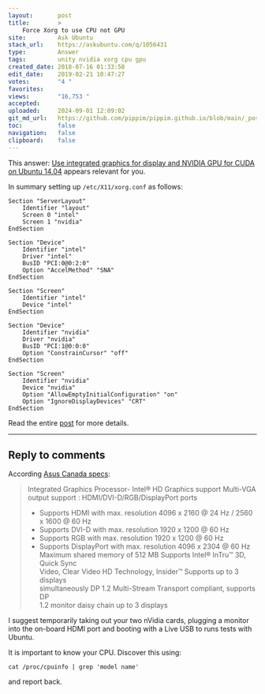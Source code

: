 ```yaml
---
layout:       post
title:        >
    Force Xorg to use CPU not GPU
site:         Ask Ubuntu
stack_url:    https://askubuntu.com/q/1056431
type:         Answer
tags:         unity nvidia xorg cpu gpu
created_date: 2018-07-16 01:33:58
edit_date:    2019-02-21 10:47:27
votes:        "4 "
favorites:    
views:        "16,753 "
accepted:     
uploaded:     2024-09-01 12:09:02
git_md_url:   https://github.com/pippim/pippim.github.io/blob/main/_posts/2018/2018-07-16-Force-Xorg-to-use-CPU-not-GPU.md
toc:          false
navigation:   false
clipboard:    false
---
```


This answer: [Use integrated graphics for display and NVIDIA GPU for CUDA on Ubuntu 14.04][1] appears relevant for you.

In summary setting up `/etc/X11/xorg.conf` as follows:

``` 
Section "ServerLayout"
    Identifier "layout"
    Screen 0 "intel"
    Screen 1 "nvidia"
EndSection

Section "Device"
    Identifier "intel"
    Driver "intel"
    BusID "PCI:0@0:2:0"
    Option "AccelMethod" "SNA"
EndSection

Section "Screen"
    Identifier "intel"
    Device "intel"
EndSection

Section "Device"
    Identifier "nvidia"
    Driver "nvidia"
    BusID "PCI:1@0:0:0"
    Option "ConstrainCursor" "off"
EndSection

Section "Screen"
    Identifier "nvidia"
    Device "nvidia"
    Option "AllowEmptyInitialConfiguration" "on"
    Option "IgnoreDisplayDevices" "CRT"
EndSection
```

 Read the entire [post][1] for more details.


----------

## Reply to comments

According [Asus Canada specs][2]:

> Integrated Graphics Processor- Intel® HD Graphics support Multi-VGA  
> output support : HDMI/DVI-D/RGB/DisplayPort ports  
> - Supports HDMI with max. resolution 4096 x 2160 @ 24 Hz / 2560 x 1600 @ 60 Hz  
> - Supports DVI-D with max. resolution 1920 x 1200 @ 60 Hz  
> - Supports RGB with max. resolution 1920 x 1200 @ 60 Hz  
> - Supports DisplayPort with max. resolution 4096 x 2304 @ 60 Hz Maximum shared memory of 512 MB Supports Intel® InTru™ 3D, Quick Sync  
> Video, Clear Video HD Technology, Insider™ Supports up to 3 displays  
> simultaneously DP 1.2 Multi-Stream Transport compliant, supports DP  
> 1.2 monitor daisy chain up to 3 displays  

I suggest temporarily taking out your two nVidia cards, plugging a monitor into the on-board HDMI port and booting with a Live USB to runs tests with Ubuntu.

It is important to know your CPU. Discover this using:

``` 
cat /proc/cpuinfo | grep 'model name'
```

and report back.

  [1]: https://gist.github.com/alexlee-gk/76a409f62a53883971a18a11af93241b
  [2]: https://www.asus.com/ca-en/Motherboards/Z170-A/specifications/
